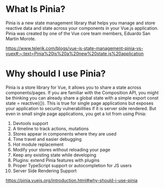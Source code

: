 # What Is Pinia?
Pinia is a new state management library that helps you manage and store reactive data and state across your components in your Vue.js application. Pinia was created by one of the Vue core team members, Eduardo San Martin Morote.

https://www.telerik.com/blogs/vue-js-state-management-pinia-vs-vuex#:~:text=Pinia%20is%20a%20new%20state,js%20application


# Why should I use Pinia?
Pinia is a store library for Vue, it allows you to share a state across components/pages. If you are familiar with the Composition API, you might be thinking you can already share a global state with a simple export const state = reactive({}). This is true for single page applications but exposes your application to security vulnerabilities if it is server side rendered. But even in small single page applications, you get a lot from using Pinia:

1. Devtools support
2. A timeline to track actions, mutations
3. Stores appear in components where they are used
4. Time travel and easier debugging
5. Hot module replacement
6. Modify your stores without reloading your page
7. Keep any existing state while developing
8. Plugins: extend Pinia features with plugins
9. Proper TypeScript support or autocompletion for JS users
10. Server Side Rendering Support

https://pinia.vuejs.org/introduction.html#why-should-i-use-pinia